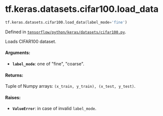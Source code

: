 <div itemscope itemtype="http://developers.google.com/ReferenceObject">
<meta itemprop="name" content="tf.keras.datasets.cifar100.load_data" />
<meta itemprop="path" content="Stable" />
</div>

# tf.keras.datasets.cifar100.load_data

``` python
tf.keras.datasets.cifar100.load_data(label_mode='fine')
```



Defined in [`tensorflow/python/keras/datasets/cifar100.py`](/code/stable/tensorflow/python/keras/datasets/cifar100.py).

Loads CIFAR100 dataset.

#### Arguments:

* <b>`label_mode`</b>: one of "fine", "coarse".


#### Returns:

Tuple of Numpy arrays: `(x_train, y_train), (x_test, y_test)`.


#### Raises:

* <b>`ValueError`</b>: in case of invalid `label_mode`.